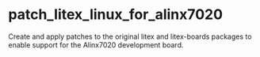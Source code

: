 # patch_litex_linux_for_alinx7020

Create and apply patches to the original litex and litex-boards packages to enable support for the Alinx7020 development board.
